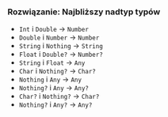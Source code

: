 ### Rozwiązanie: Najbliższy nadtyp typów

* `Int` i `Double` -> `Number`
* `Double` i `Number` -> `Number`
* `String` i `Nothing` -> `String`
* `Float` i `Double?` -> `Number?`
* `String` i `Float` -> `Any`
* `Char` i `Nothing?` -> `Char?`
* `Nothing` i `Any` -> `Any`
* `Nothing?` i `Any` -> `Any?`
* `Char?` i `Nothing?` -> `Char?`
* `Nothing?` i `Any?` -> `Any?`
